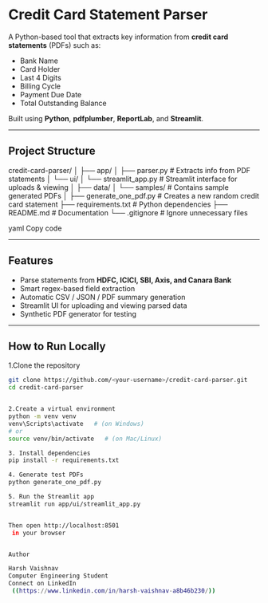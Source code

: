 # Credit Card Statement Parser

A Python-based tool that extracts key information from **credit card statements** (PDFs) such as:

- Bank Name  
- Card Holder  
- Last 4 Digits  
- Billing Cycle  
- Payment Due Date  
- Total Outstanding Balance  

Built using **Python**, **pdfplumber**, **ReportLab**, and **Streamlit**.

---

## Project Structure

credit-card-parser/
│
├── app/
│ ├── parser.py # Extracts info from PDF statements
│ └── ui/
│ └── streamlit_app.py # Streamlit interface for uploads & viewing
│
├── data/
│ └── samples/ # Contains sample generated PDFs
│
├── generate_one_pdf.py # Creates a new random credit card statement
├── requirements.txt # Python dependencies
├── README.md # Documentation
└── .gitignore # Ignore unnecessary files

yaml
Copy code

---

## Features

- Parse statements from **HDFC, ICICI, SBI, Axis, and Canara Bank**
- Smart regex-based field extraction
- Automatic CSV / JSON / PDF summary generation
- Streamlit UI for uploading and viewing parsed data
- Synthetic PDF generator for testing

---

## How to Run Locally

1.Clone the repository
```bash
git clone https://github.com/<your-username>/credit-card-parser.git
cd credit-card-parser


2.Create a virtual environment
python -m venv venv
venv\Scripts\activate   # (on Windows)
# or
source venv/bin/activate   # (on Mac/Linux)

3. Install dependencies
pip install -r requirements.txt

4. Generate test PDFs
python generate_one_pdf.py

5. Run the Streamlit app
streamlit run app/ui/streamlit_app.py


Then open http://localhost:8501
 in your browser


Author

Harsh Vaishnav
Computer Engineering Student
Connect on LinkedIn
 ((https://www.linkedin.com/in/harsh-vaishnav-a8b46b230/))